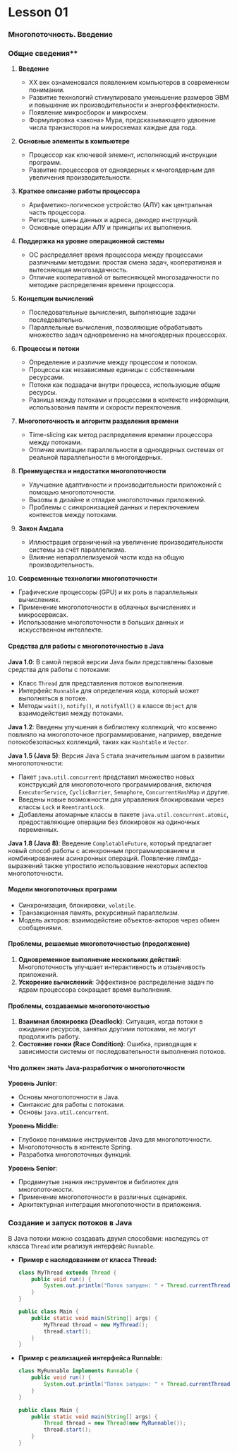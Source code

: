# Lesson 01

###  Многопоточность. Введение
### Общие сведения**

1. **Введение**
   - XX век ознаменовался появлением компьютеров в современном понимании.
   - Развитие технологий стимулировало уменьшение размеров ЭВМ и повышение их производительности и энергоэффективности.
   - Появление микросборок и микросхем.
   - Формулировка «закона» Мура, предсказывающего удвоение числа транзисторов на микросхемах каждые два года.

2. **Основные элементы в компьютере**
   - Процессор как ключевой элемент, исполняющий инструкции программ.
   - Развитие процессоров от одноядерных к многоядерным для увеличения производительности.

3. **Краткое описание работы процессора**
   - Арифметико-логическое устройство (АЛУ) как центральная часть процессора.
   - Регистры, шины данных и адреса, декодер инструкций.
   - Основные операции АЛУ и принципы их выполнения.

4. **Поддержка на уровне операционной системы**
   - ОС распределяет время процессора между процессами различными методами: простая смена задач, кооперативная и вытесняющая многозадачность.
   - Отличие кооперативной от вытесняющей многозадачности по методике распределения времени процессора.

5. **Концепции вычислений**
   - Последовательные вычисления, выполняющие задачи последовательно.
   - Параллельные вычисления, позволяющие обрабатывать множество задач одновременно на многоядерных процессорах.

6. **Процессы и потоки**
   - Определение и различие между процессом и потоком.
   - Процессы как независимые единицы с собственными ресурсами.
   - Потоки как подзадачи внутри процесса, использующие общие ресурсы.
   - Разница между потоками и процессами в контексте информации, использования памяти и скорости переключения.

7. **Многопоточность и алгоритм разделения времени**
   - Time-slicing как метод распределения времени процессора между потоками.
   - Отличие имитации параллельности в одноядерных системах от реальной параллельности в многоядерных.

8. **Преимущества и недостатки многопоточности**
   - Улучшение адаптивности и производительности приложений с помощью многопоточности.
   - Вызовы в дизайне и отладке многопоточных приложений.
   - Проблемы с синхронизацией данных и переключением контекстов между потоками.

9. **Закон Амдала**
   - Иллюстрация ограничений на увеличение производительности системы за счёт параллелизма.
   - Влияние непараллелизуемой части кода на общую производительность.

10. **Современные технологии многопоточности**
- Графические процессоры (GPU) и их роль в параллельных вычислениях.
- Применение многопоточности в облачных вычислениях и микросервисах.
- Использование многопоточности в больших данных и искусственном интеллекте.

#### Средства для работы с многопоточностью в Java

**Java 1.0**: В самой первой версии Java были представлены базовые средства для работы с потоками:
   - Класс `Thread` для представления потоков выполнения.
   - Интерфейс `Runnable` для определения кода, который может выполняться в потоке.
   - Методы `wait()`, `notify()`, и `notifyAll()` в классе `Object` для взаимодействия между потоками.

**Java 1.2**: Введены улучшения в библиотеку коллекций, что косвенно повлияло на многопоточное программирование, например, введение потокобезопасных коллекций, таких как `Hashtable` и `Vector`.

**Java 1.5 (Java 5)**: Версия Java 5 стала значительным шагом в развитии многопоточности:
   - Пакет `java.util.concurrent` представил множество новых конструкций для многопоточного программирования, включая `ExecutorService`, `CyclicBarrier`, `Semaphore`, `ConcurrentHashMap` и другие.
   - Введены новые возможности для управления блокировками через классы `Lock` и `ReentrantLock`.
   - Добавлены атомарные классы в пакете `java.util.concurrent.atomic`, предоставляющие операции без блокировок на одиночных переменных.

**Java 1.8 (Java 8)**: Введение `CompletableFuture`, который предлагает новый способ работы с асинхронным программированием и комбинированием асинхронных операций. Появление лямбда-выражений также упростило использование некоторых аспектов многопоточности.

#### Модели многопоточных программ
- Синхронизация, блокировки, `volatile`.
- Транзакционная память, рекурсивный параллелизм.
- Модель акторов: взаимодействие объектов-акторов через обмен сообщениями.

#### Проблемы, решаемые многопоточностью (продолжение)

1. **Одновременное выполнение нескольких действий**: Многопоточность улучшает интерактивность и отзывчивость приложений.
2. **Ускорение вычислений**: Эффективное распределение задач по ядрам процессора сокращает время выполнения.

#### Проблемы, создаваемые многопоточностью

1. **Взаимная блокировка (Deadlock)**: Ситуация, когда потоки в ожидании ресурсов, занятых другими потоками, не могут продолжить работу.
2. **Состояние гонки (Race Condition)**: Ошибка, приводящая к зависимости системы от последовательности выполнения потоков.

#### Что должен знать Java-разработчик о многопоточности

**Уровень Junior**:
- Основы многопоточности в Java.
- Синтаксис для работы с потоками.
- Основы `java.util.concurrent`.

**Уровень Middle**:
- Глубокое понимание инструментов Java для многопоточности.
- Многопоточность в контексте Spring.
- Разработка многопоточных функций.

**Уровень Senior**:
- Продвинутые знания инструментов и библиотек для многопоточности.
- Применение многопоточности в различных сценариях.
- Архитектурная интеграция многопоточности в приложения.

###  **Создание и запуск потоков в Java**
   В Java потоки можно создавать двумя способами: наследуясь от класса `Thread` или реализуя интерфейс `Runnable`.

   - **Пример с наследованием от класса Thread:**

     ```java
     class MyThread extends Thread {
         public void run() {
             System.out.println("Поток запущен: " + Thread.currentThread().getName());
         }
     }

     public class Main {
         public static void main(String[] args) {
             MyThread thread = new MyThread();
             thread.start();
         }
     }
     ```

   - **Пример с реализацией интерфейса Runnable:**

     ```java
     class MyRunnable implements Runnable {
         public void run() {
             System.out.println("Поток запущен: " + Thread.currentThread().getName());
         }
     }

     public class Main {
         public static void main(String[] args) {
             Thread thread = new Thread(new MyRunnable());
             thread.start();
         }
     }
     ```
